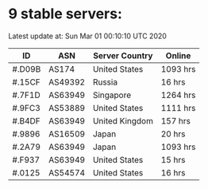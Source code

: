 # 9 stable servers:

Latest update at: Sun Mar 01 00:10:10 UTC 2020

| ID | ASN | Server Country | Online |
| -- | --- | -------------- | ------ |
| #.D09B | AS174 | United States | 1093 hrs |
| #.15CF | AS49392 | Russia | 16 hrs |
| #.7F1D | AS63949 | Singapore | 1264 hrs |
| #.9FC3 | AS53889 | United States | 1111 hrs |
| #.B4DF | AS63949 | United Kingdom | 157 hrs |
| #.9896 | AS16509 | Japan | 20 hrs |
| #.2A79 | AS63949 | Japan | 1093 hrs |
| #.F937 | AS63949 | United States | 15 hrs |
| #.0125 | AS54574 | United States | 16 hrs |

